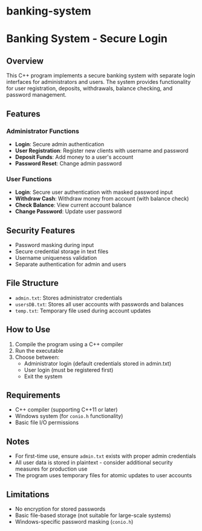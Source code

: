 # banking-system
# Banking System - Secure Login

## Overview
This C++ program implements a secure banking system with separate login interfaces for administrators and users. The system provides functionality for user registration, deposits, withdrawals, balance checking, and password management.

## Features

### Administrator Functions
- **Login**: Secure admin authentication
- **User Registration**: Register new clients with username and password
- **Deposit Funds**: Add money to a user's account
- **Password Reset**: Change admin password

### User Functions
- **Login**: Secure user authentication with masked password input
- **Withdraw Cash**: Withdraw money from account (with balance check)
- **Check Balance**: View current account balance
- **Change Password**: Update user password

## Security Features
- Password masking during input
- Secure credential storage in text files
- Username uniqueness validation
- Separate authentication for admin and users

## File Structure
- `admin.txt`: Stores administrator credentials
- `usersDB.txt`: Stores all user accounts with passwords and balances
- `temp.txt`: Temporary file used during account updates

## How to Use
1. Compile the program using a C++ compiler
2. Run the executable
3. Choose between:
   - Administrator login (default credentials stored in admin.txt)
   - User login (must be registered first)
   - Exit the system

## Requirements
- C++ compiler (supporting C++11 or later)
- Windows system (for `conio.h` functionality)
- Basic file I/O permissions

## Notes
- For first-time use, ensure `admin.txt` exists with proper admin credentials
- All user data is stored in plaintext - consider additional security measures for production use
- The program uses temporary files for atomic updates to user accounts

## Limitations
- No encryption for stored passwords
- Basic file-based storage (not suitable for large-scale systems)
- Windows-specific password masking (`conio.h`)
